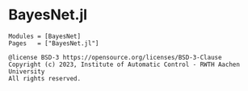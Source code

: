 # BayesNet.jl
```@autodocs
Modules = [BayesNet]
Pages   = ["BayesNet.jl"]
```

```
@license BSD-3 https://opensource.org/licenses/BSD-3-Clause
Copyright (c) 2023, Institute of Automatic Control - RWTH Aachen University
All rights reserved. 
```
